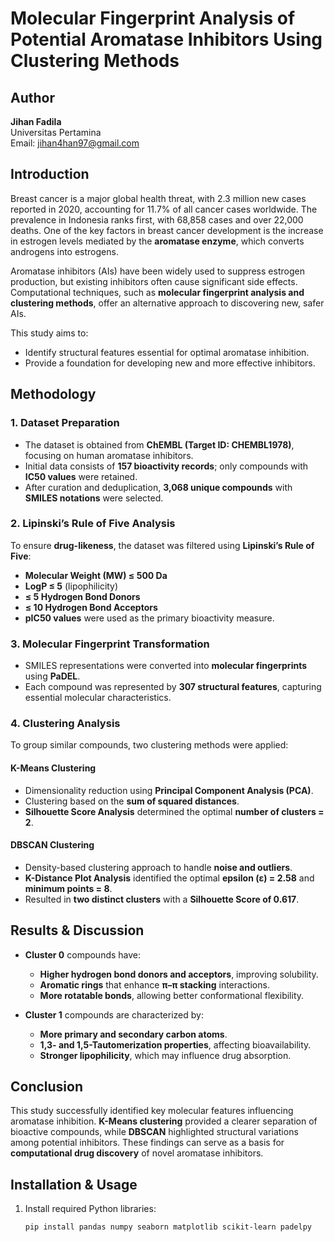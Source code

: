# Molecular Fingerprint Analysis of Potential Aromatase Inhibitors Using Clustering Methods

## Author
**Jihan Fadila**  
Universitas Pertamina  
Email: jihan4han97@gmail.com  

## Introduction
Breast cancer is a major global health threat, with 2.3 million new cases reported in 2020, accounting for 11.7% of all cancer cases worldwide. The prevalence in Indonesia ranks first, with 68,858 cases and over 22,000 deaths. One of the key factors in breast cancer development is the increase in estrogen levels mediated by the **aromatase enzyme**, which converts androgens into estrogens.

Aromatase inhibitors (AIs) have been widely used to suppress estrogen production, but existing inhibitors often cause significant side effects. Computational techniques, such as **molecular fingerprint analysis and clustering methods**, offer an alternative approach to discovering new, safer AIs.

This study aims to:
- Identify structural features essential for optimal aromatase inhibition.
- Provide a foundation for developing new and more effective inhibitors.

## Methodology

### 1. Dataset Preparation
- The dataset is obtained from **ChEMBL (Target ID: CHEMBL1978)**, focusing on human aromatase inhibitors.
- Initial data consists of **157 bioactivity records**; only compounds with **IC50 values** were retained.
- After curation and deduplication, **3,068 unique compounds** with **SMILES notations** were selected.

### 2. Lipinski’s Rule of Five Analysis
To ensure **drug-likeness**, the dataset was filtered using **Lipinski’s Rule of Five**:
- **Molecular Weight (MW) ≤ 500 Da**
- **LogP ≤ 5** (lipophilicity)
- **≤ 5 Hydrogen Bond Donors**
- **≤ 10 Hydrogen Bond Acceptors**
- **pIC50 values** were used as the primary bioactivity measure.

### 3. Molecular Fingerprint Transformation
- SMILES representations were converted into **molecular fingerprints** using **PaDEL**.
- Each compound was represented by **307 structural features**, capturing essential molecular characteristics.

### 4. Clustering Analysis
To group similar compounds, two clustering methods were applied:

#### **K-Means Clustering**
- Dimensionality reduction using **Principal Component Analysis (PCA)**.
- Clustering based on the **sum of squared distances**.
- **Silhouette Score Analysis** determined the optimal **number of clusters = 2**.

#### **DBSCAN Clustering**
- Density-based clustering approach to handle **noise and outliers**.
- **K-Distance Plot Analysis** identified the optimal **epsilon (ε) = 2.58** and **minimum points = 8**.
- Resulted in **two distinct clusters** with a **Silhouette Score of 0.617**.

## Results & Discussion
- **Cluster 0** compounds have:
  - **Higher hydrogen bond donors and acceptors**, improving solubility.
  - **Aromatic rings** that enhance **π–π stacking** interactions.
  - **More rotatable bonds**, allowing better conformational flexibility.

- **Cluster 1** compounds are characterized by:
  - **More primary and secondary carbon atoms**.
  - **1,3- and 1,5-Tautomerization properties**, affecting bioavailability.
  - **Stronger lipophilicity**, which may influence drug absorption.

## Conclusion
This study successfully identified key molecular features influencing aromatase inhibition. **K-Means clustering** provided a clearer separation of bioactive compounds, while **DBSCAN** highlighted structural variations among potential inhibitors. These findings can serve as a basis for **computational drug discovery** of novel aromatase inhibitors.

## Installation & Usage
1. Install required Python libraries:
   ```bash
   pip install pandas numpy seaborn matplotlib scikit-learn padelpy
